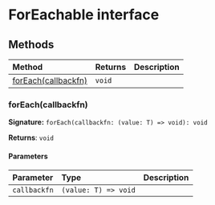 # ForEachable interface













## Methods

| Method	   |  Returns	| Description|
|:-------------|:-------|:-----------|
|[forEach(callbackfn)](#foreachcallbackfn)      | `void` |  |




### forEach(callbackfn)



**Signature:** `forEach(callbackfn: (value: T) => void): void`

**Returns**: `void`



#### Parameters


| Parameter	   | Type    | Description |
|:-------------|:---------------|:------------|
| `callbackfn`    | `(value: T) => void` |  |


